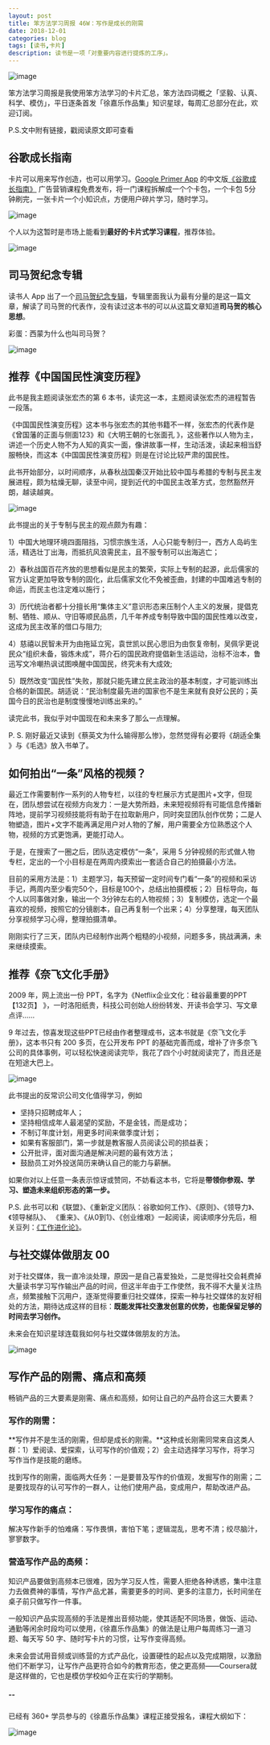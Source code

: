 ```yaml
---
layout: post
title: 笨方法学习周报 46W：写作是成长的刚需
date: 2018-12-01
categories: blog
tags: [读书,卡片]
description: 读书是一项「对重要内容进行提炼的工序」。
---
```


![image](http://upload-images.jianshu.io/upload_images/32598-64686eb0ac2abce8?imageMogr2/auto-orient/strip%7CimageView2/2/w/1240)

笨方法学习周报是我使用笨方法学习的卡片汇总，笨方法四词概之「坚毅、认真、科学、模仿」，平日逐条首发「徐嘉乐作品集」知识星球，每周汇总部分在此，欢迎订阅。

P.S.文中附有链接，戳阅读原文即可查看


## 谷歌成长指南


卡片可以用来写作创造，也可以用学习。[Google Primer App](https://www.yourprimer.com/) 的中文版[《谷歌成长指南》](https://zhuanlan.zhihu.com/p/48750188) 广告营销课程免费发布，将一门课程拆解成一个个卡包，一个卡包 5分钟刷完，一张卡片一个小知识点，方便用户碎片学习，随时学习。


![image](http://upload-images.jianshu.io/upload_images/32598-063942b3486b75a4?imageMogr2/auto-orient/strip%7CimageView2/2/w/1240)


个人以为这暂时是市场上能看到**最好的卡片式学习课程**，推荐体验。

![image](http://upload-images.jianshu.io/upload_images/32598-e0710863ae36c26d?imageMogr2/auto-orient/strip%7CimageView2/2/w/1240)

## 司马贺纪念专辑

读书人 App 出了一个[司马贺纪念专辑](http://www.dushuren123.com/dushuren/video/share.html?id=-1662658213)，专辑里面我认为最有分量的是这一篇文章，解读了司马贺的代表作，没有读过这本书的可以从这篇文章知道**司马贺的核心思想**。

彩蛋：西蒙为什么也叫司马贺？


![image](http://upload-images.jianshu.io/upload_images/32598-06a2a25abffd8f87?imageMogr2/auto-orient/strip%7CimageView2/2/w/1240)

## 推荐《中国国民性演变历程》

此书是我主题阅读张宏杰的第 6 本书，读完这一本，主题阅读张宏杰的进程暂告一段落。

《中国国民性演变历程》这本书与张宏杰的其他书籍不一样，张宏杰的代表作是《曾国藩的正面与侧面123》和《大明王朝的七张面孔 》，这些著作以人物为主，讲述一个历史人物不为人知的真实一面，像讲故事一样，生动活泼，读起来相当舒服畅快，而这本《中国国民性演变历程》则是在讨论比较严肃的国民性。

此书开始部分，以时间顺序，从春秋战国秦汉开始比较中国与希腊的专制与民主发展进程，颇为枯燥无聊，读至中间，提到近代的中国民主改革方式，忽然豁然开朗，越读越爽。

![image](http://upload-images.jianshu.io/upload_images/32598-9241376693001d28?imageMogr2/auto-orient/strip%7CimageView2/2/w/1240)

此书提出的关于专制与民主的观点颇为有趣：

1）中国大地理环境四面阻挡，习惯宗族生活，人心只能专制归一，西方人岛屿生活，精选壮丁出海，而抵抗风浪需民主，且不服专制可以出海逃亡；

2）春秋战国百花齐放的思想看似是民主的繁荣，实际上专制的起源，此后儒家的官方认定更加导致专制的固化，此后儒家文化不免被歪曲，封建的中国难逃专制的命运，而民主也注定难以施行；

3）历代统治者都十分擅长用“集体主义”意识形态来压制个人主义的发展，提倡克制、牺牲、顺从、守旧等顺民品质，几千年养成专制导致中国的国民性难以改变，这成为民主改革的借口与阻力;

4）慈禧以民智未开为由拖延立宪，袁世凯以民心思旧为由恢复帝制，吴佩孚更说民众“组织未备，锻炼未成”，蒋介石的国民政府提倡新生活运动，治标不治本，鲁迅写文冷嘲热讽试图唤醒中国国民，终究未有大成效;

5）既然改变“国民性”失败，那就只能先建立民主政治的基本制度，才可能训练出合格的新国民。胡适说：“民治制度最先进的国家也不是生来就有良好公民的；英国今日的民治也是制度慢慢地训练出来的。”

读完此书，我似乎对中国现在和未来多了那么一点理解。

P. S. 刚好最近又读到《蔡英文为什么输得那么惨》，忽然觉得有必要将《胡适全集 》与《毛选》放入书单了。


## 如何拍出“一条”风格的视频？


最近工作需要制作一系列的人物专栏，以往的专栏展示方式是图片+文字，但现在，团队想尝试在视频方向发力：一是大势所趋，未来短视频将有可能信息传播新阵地，提前学习视频技能将有助于在拉取新用户，同时突显团队创作优势；二是人物塑造，图片+文字不能再满足用户对人物的了解，用户需要全方位熟悉这个人物，视频的方式更饱满，更能打动人。

于是，在搜索了一圈之后，团队选定模仿“一条”，采用 5 分钟视频的形式做人物专栏，定出的一个小目标是在两周内摸索出一套适合自己的拍摄最小方法。

目前的采用方法是：1）主题学习，每天预留一定时间专门看“一条”的视频和采访手记，两周内至少看完50个，目标是100个，总结出拍摄模板；2）目标导向，每个人以同事做对象，输出一个 3分钟左右的人物视频；3）复制模仿，选定一个最喜欢的视频，按照它的分镜剧本，自己再复制一个出来；4）分享整理，每天团队分享视频学习心得，整理拍摄清单。

刚刚实行了三天，团队内已经制作出两个粗糙的小视频，问题多多，挑战满满，未来继续摸索。

## 推荐《奈飞文化手册》
 
2009 年，网上流出一份 PPT，名字为《Netflix企业文化：硅谷最重要的PPT【132页】 》，一时洛阳纸贵，科技公司创始人纷纷转发、开读书会学习、写文章点评……

9 年过去，惊喜发现这些PPT已经由作者整理成书，这本书就是《奈飞文化手册》，这本书只有 200 多页，在公开发布 PPT 的基础完善而成，增补了许多奈飞公司的具体事例，可以轻松快速阅读完毕，我花了四个小时就阅读完了，而且还是在短途大巴上。

![image](http://upload-images.jianshu.io/upload_images/32598-b76c917a0118be41?imageMogr2/auto-orient/strip%7CimageView2/2/w/1240)

此书提出的反常识公司文化值得学习，例如

- 坚持只招聘成年人；
- 坚持相信成年人最渴望的奖励，不是金钱，而是成功；
- 不制订年度计划，用更多时间来做季度计划；
- 如果有客服部门，第一步就是教客服人员阅读公司的损益表；
- 公开批评，面对面沟通是解决问题的最有效方法；
- 鼓励员工对外投送简历来确认自己的能力与薪酬。

如果你对以上任意一条表示惊讶或赞同，不妨看这本书，它将是**带领你参观、学习、塑造未来组织形态的第一步。**

P.S. 此书可以和《联盟》、《重新定义团队：谷歌如何工作》、《原则》、《领导力》、《领导梯队》、 《重来》、《从0到1》、《创业维艰》一起阅读，阅读顺序分先后，相关豆列：[《工作进化论》](https://www.douban.com/doulist/111011175/)。


## 与社交媒体做朋友  00

对于社交媒体，我一直冷淡处理，原因一是自己喜爱独处，二是觉得社交会耗费掉大量读书学习写作输出产品的时间，但这半年由于工作使然，我不得不大量关注热点，频繁接触下沉用户，逐渐觉得要重归社交媒体，探索一种与社交媒体的友好相处的方法，期待达成这样的目标：**既能发挥社交激发创意的优势，也能保留足够的时间去学习创作。**

未来会在知识星球连载我如何与社交媒体做朋友的方法。

![image](http://upload-images.jianshu.io/upload_images/32598-2a57a946b816305a?imageMogr2/auto-orient/strip%7CimageView2/2/w/1240)


## 写作产品的刚需、痛点和高频

畅销产品的三大要素是刚需、痛点和高频，如何让自己的产品符合这三大要素？

### 写作的刚需：

**写作并不是生活的刚需，但却是成长的刚需。**这种成长刚需同常来自这类人群：1）爱阅读、爱探索，认可写作的价值观；2）会主动选择学习写作，将学习写作当作是技能的磨练。

找到写作的刚需，面临两大任务：一是要普及写作的价值观，发掘写作的刚需；二是要找现存的认可写作的一群人，让他们使用产品，变成用户，帮助改进产品。

### 学习写作的痛点：

解决写作新手的怕难痛：写作畏惧，害怕下笔；逻辑混乱，思考不清；绞尽脑汁，寥寥数字。

### 营造写作产品的高频：

知识产品要做到高频本已很难，因为学习反人性，需要人拒绝各种诱惑，集中注意力去做费神的事情，写作产品尤甚，需要更多的时间、更多的注意力，长时间坐在桌子前只做写作一件事。

一般知识产品实现高频的手法是推出音频功能，使其适配不同场景，做饭、运动、通勤等闲余时段均可以使用，《徐嘉乐作品集》的做法是让用户每周练习一道习题、每天写 50 字、随时写卡片的习惯，让写作变得高频。

未来会尝试用音频或训练营的方式产品化，设置硬性的起点以及完成期限，以激励他们不断学习，让写作产品更符合如今的教育形态，使之更高频——Coursera就是这样做的，它也是模仿学校如今正在实行的学期制。

##### --

已经有 360+ 学员参与的《徐嘉乐作品集》课程正接受报名，课程大纲如下：

![image](http://upload-images.jianshu.io/upload_images/32598-15a74b0b53baf861?imageMogr2/auto-orient/strip%7CimageView2/2/w/1240)